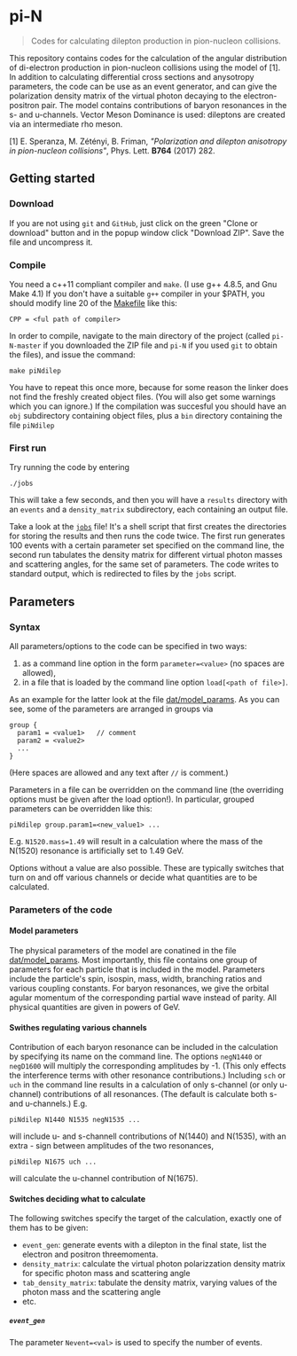 # pi-N
> Codes for calculating dilepton production in pion-nucleon collisions.

This repository contains codes for the calculation of the angular distribution of di-electron production in pion-nucleon 
collisions using the model of [1]. In addition to calculating differential cross sections and anysotropy
parameters, the code can be use as an event generator, and can give the polarization density matrix of the virtual
photon decaying to the electron-positron pair. 
The model contains contributions of baryon resonances in the s- and u-channels.
Vector Meson Dominance is used: dileptons are created via an intermediate rho meson.

[1] E. Speranza, M. Zétényi, B. Friman, *"Polarization and dilepton anisotropy in pion-nucleon 
collisions"*, Phys. Lett. **B764** (2017) 282.

## Getting started
### Download

If you are not using `git` and `GitHub`, just click on the green "Clone or download" button and in the popup window
click "Download ZIP". Save the file and uncompress it.

### Compile

You need a c++11 compliant compiler and `make`. (I use g++ 4.8.5, and Gnu Make 4.1) If you don't have a suitable `g++`
compiler in your $PATH, you should modify line 20 of the [Makefile](https://github.com/mzetenyi/pi-N/blob/master/Makefile)
like this:
```
CPP = <ful path of compiler>
```
In order to compile, navigate to the 
main directory of the project (called `pi-N-master` if you downloaded the ZIP file and `pi-N` if you used `git` to 
obtain the files), and issue the command:
```
make piNdilep
```
You have to repeat this once more, because for some reason the linker does not find the freshly created object files.
(You will also get some warnings which you can ignore.) If the compilation was succesful you should have an `obj`
subdirectory containing object files, plus a `bin` directory containing the file `piNdilep`

### First run

Try running the code by entering
```
./jobs
```
This will take a few seconds, and then you will have a `results` directory with an `events` and a `density_matrix`
subdirectory, each containing an output file.

Take a look at the [`jobs`](https://github.com/mzetenyi/pi-N/blob/master/jobs) file! It's a shell script that first
creates the directories for storing the results and then runs the code twice. The first run generates 100 events
with a certain parameter set specified on the command line, the second run tabulates the density matrix for different
virtual photon masses and scattering angles, for the same set of parameters. The code writes to standard output, which is
redirected to files by the `jobs` script.

## Parameters
### Syntax

All parameters/options to the code can be specified in two ways:

1. as a command line option in the form `parameter=<value>` (no spaces are allowed),
2. in a file that is loaded by the command line option `load[<path of file>]`.

As an example for the latter look at the file 
[dat/model_params](https://github.com/mzetenyi/pi-N/blob/master/dat/model_params).
As you can see, some of the parameters are arranged in groups via
```
group {
  param1 = <value1>   // comment
  param2 = <value2>
  ...
}
```
(Here spaces are allowed and any text after `//` is comment.) 

Parameters in a file can be overridden on the command line (the overriding options must be given after the load option!). 
In particular, grouped parameters can be overridden like this:
```
piNdilep group.param1=<new_value1> ...
```
E.g. `N1520.mass=1.49` will result in a calculation where the mass of the N(1520) resonance is artificially set
to 1.49 GeV.

Options without a value are also possible. These are typically switches that turn on and off various channels or decide
what quantities are to be calculated.

### Parameters of the code
#### Model parameters

The physical parameters of the model are conatined in the file 
[dat/model_params](https://github.com/mzetenyi/pi-N/blob/master/dat/model_params). Most importantly, this file
contains one group of parameters for each particle that is included in the model. Parameters include the
particle's spin, isospin, mass, width, branching ratios and various coupling constants. For baryon resonances, 
we give the orbital agular momentum of the corresponding partial wave instead of parity. All physical quantities
are given in powers of GeV. 

#### Swithes regulating various channels

Contribution of each baryon resonance can be included in the calculation by specifying its name on the command line.
The options `negN1440` or `negD1600` will multiply the corresponding amplitudes by -1. (This only effects the
interference terms with other resonance contributions.)
Including `sch` or `uch` in the command line results in a calculation of only s-channel (or only u-channel) contributions
of all resonances. (The default is calculate both s- and u-channels.) E.g.
```
piNdilep N1440 N1535 negN1535 ...
```
will include u- and s-channell contributions of N(1440) and N(1535), with an extra - sign between amplitudes of the
two resonances,
```
piNdilep N1675 uch ...
```
will calculate the u-channel contribution of N(1675).

#### Switches deciding what to calculate

The following switches specify the target of the calculation, exactly one of them has to be given:

* `event_gen`: generate events with a dilepton in the final state, list the electron and positron threemomenta.
* `density_matrix`: calculate the virtual photon polarizzation density matrix for specific photon mass and
                     scattering angle
* `tab_density_matrix`: tabulate the density matrix, varying values of the photon mass and the scattering angle
* etc.

##### `event_gen`

The parameter `Nevent=<val>` is used to specify the number of events.
